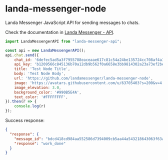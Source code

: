 # landa-messenger-node

Landa Messenger JavaScript API for sending messages to chats.

Check the documentation in [Landa Messenger - API](https://landamessenger.com/api).

```js
import LandaMessengerAPI from "landa-messenger-api";

const api = new LandaMessengerAPI();
api.chat.send({
    chat_id: '6defec5ad5a3f7955788eaceaae617c81c54a24be135724cc708af4a168356ae',
    api_key: 'b1209566c845136b70a12db9b562f0a6658e3bb9814302a23a73ef2be463cbea',
    title: 'Test Node Title',
    body: 'Test Node Body',
    url: 'https://github.com/landamessenger/landa-messenger-node',
    image: 'https://avatars.githubusercontent.com/u/63705403?s=200&v=4',
    image_elevation: 3.0,
    background_color: '#990B5E4A',
    text_color: '#FFFFFFFF',
}).then(r => {
    console.log(r)
});
```

Success response:

```json
{
  "response": {
    "message_id": "bdcd418cd984aa552586d7394009cb5aa44a543218643063f63a5b158ac63c78",
    "response": "work_done"
  }
}
```